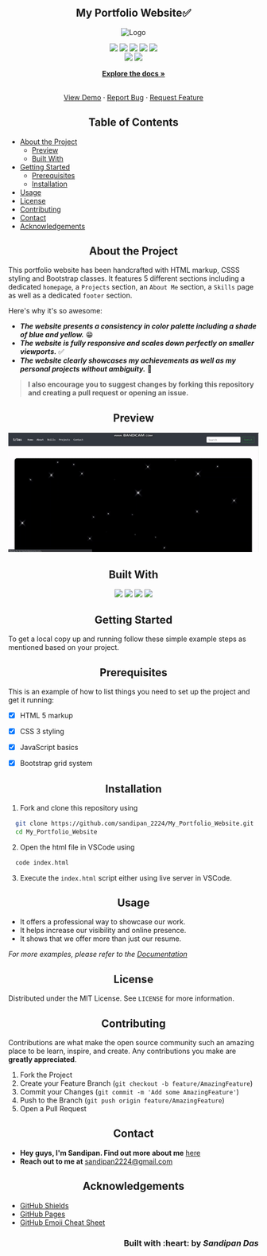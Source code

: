 <h2 align="center">My Portfolio Website✅</h2>

<p align="center">
   <img src="img/doc_logo.png" alt="Logo" height=100 weight=100/>
</p>

<p align='center'> 
   <img src="https://img.shields.io/github/issues/sandip2224/My_Portfolio_Website?style=for-the-badge" />
   <img src="https://img.shields.io/github/stars/sandip2224/My_Portfolio_Website?style=for-the-badge" />
   <img src="https://img.shields.io/github/forks/sandip2224/My_Portfolio_Website?style=for-the-badge" />
   <img src="https://img.shields.io/github/contributors/sandip2224/My_Portfolio_Website?style=for-the-badge" />
   <img src="https://img.shields.io/badge/License-MIT-orange.svg?style=for-the-badge" /><br>
   <img src="https://img.shields.io/github/issues-pr/sandip2224/My_Portfolio_Website?color=purple&style=for-the-badge" />
   <img src="https://img.shields.io/github/issues-pr-closed-raw/sandip2224/My_Portfolio_Website?color=purple&style=for-the-badge" /></a><br>
</p>
<p align="center">
  <a href="https://github.com/sandip2224/My_Portfolio_Website"><strong>Explore the docs »</strong></a>
</p>

<!-- PROJECT LOGO -->
  <p align="center">
    <br />
    <a href="https://github.com/sandip2224/My_Portfolio_Website">View Demo</a>
    ·
    <a href="https://github.com/sandip2224/My_Portfolio_Website/issues">Report Bug</a>
    ·
    <a href="https://github.com/sandip2224/My_Portfolio_Website/issues">Request Feature</a>
  </p>

<!-- TABLE OF CONTENTS -->
<h2 align="center">Table of Contents</h2>

- [About the Project](#about-the-project)
  - [Preview](#preview)
  - [Built With](#built-with)
- [Getting Started](#getting-started)
  - [Prerequisites](#prerequisites)
  - [Installation](#installation)
- [Usage](#usage)
- [License](#license)
- [Contributing](#contributing)
- [Contact](#contact)
- [Acknowledgements](#acknowledgements)



<!-- ABOUT THE PROJECT -->

<h2 align="center">About the Project</h2>


This portfolio website has been handcrafted with HTML markup, CSSS styling and Bootstrap classes. It features 5 different sections including a dedicated `homepage`, a `Projects` section, an `About Me` section, a `Skills` page as well as a dedicated `footer` section.


Here's why it's so awesome:  

- ***The website presents a consistency in color palette including a shade of blue and yellow.*** 😁  
- ***The website is fully responsive and scales down perfectly on smaller viewports.*** ✅  
- ***The website clearly showcases my achievements as well as my personal projects without ambiguity.*** 🖖  

> **I also encourage you to suggest changes by forking this repository and creating a pull request or opening an issue.**  

<!-- Preview -->
<h2 align="center">Preview</h2>

<p align="center"><img src="img/preview.gif"/></p>

<!-- BUILT WITH -->  

<h2 align="center">Built With</h2>

<p align="center">
  <img src="https://img.shields.io/badge/html5%20-%23E34F26.svg?&style=for-the-badge&logo=html5&logoColor=white"/>
  <img src="https://img.shields.io/badge/css3%20-%231572B6.svg?&style=for-the-badge&logo=css3&logoColor=white"/>
  <img src="https://img.shields.io/badge/javascript%20-%23323330.svg?&style=for-the-badge&logo=javascript&logoColor=%23F7DF1E"/>
  <img src="https://img.shields.io/badge/bootstrap%20-%23563D7C.svg?&style=for-the-badge&logo=bootstrap&logoColor=white"/>
</p>  


<!-- GETTING STARTED -->

<h2 align="center">Getting Started</h2>

To get a local copy up and running follow these simple example steps as mentioned based on your project.  


<!-- PREREQUISITES -->

<h2 align="center">Prerequisites</h2>

This is an example of how to list things you need to set up the project and get it running:  

- [x] HTML 5 markup
- [x] CSS 3 styling
- [x] JavaScript basics
- [x] Bootstrap grid system


<!-- INSTALLATION -->
<h2 align="center">Installation</h2>

1. Fork and clone this repository using  

```bash
  git clone https://github.com/sandipan_2224/My_Portfolio_Website.git
  cd My_Portfolio_Website
```  

2. Open the html file in VSCode using  

```bash
  code index.html
```

3. Execute the `index.html` script either using live server in VSCode.  

<!-- USAGE -->

<h2 align="center">Usage</h2>

- It offers a professional way to showcase our work.  
- It helps increase our visibility and online presence.  
- It shows that we offer more than just our resume.  

_For more examples, please refer to the [Documentation](https://careerhub.adelaide.edu.au/students/news/detail/361/5-benefits-of-creating-online-)_  


<!-- LICENSE -->  

<h2 align="center">License</h2>

Distributed under the MIT License. See `LICENSE` for more information.  


<!-- CONTRIBUTING -->
<h2 align="center">Contributing</h2>

Contributions are what make the open source community such an amazing place to be learn, inspire, and create. Any contributions you make are **greatly appreciated**.

1. Fork the Project
2. Create your Feature Branch (`git checkout -b feature/AmazingFeature`)
3. Commit your Changes (`git commit -m 'Add some AmazingFeature'`)
4. Push to the Branch (`git push origin feature/AmazingFeature`)
5. Open a Pull Request  


<!-- CONTACT --> 

<h2 align="center">Contact</h2>

- **Hey guys, I'm Sandipan. Find out more about me** [ here](https://linkedin.com/in/sandipan0164)  
- **Reach out to me at** [ sandipan2224@gmail.com](sandipan2224@gmail.com)  


<!-- ACKNOWLEDGEMENTS -->

<h2 align="center">Acknowledgements</h2>

* [GitHub Shields](https://shields.io)
* [GitHub Pages](https://pages.github.com)
* [GitHub Emoji Cheat Sheet](https://www.webpagefx.com/tools/emoji-cheat-sheet)

<h3 align="right">Built with :heart: by <em>Sandipan Das</em></h3>
